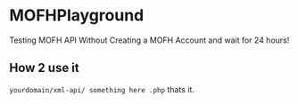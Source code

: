 # MOFHPlayground
Testing MOFH API Without Creating a MOFH Account and wait for 24 hours!
## How 2 use it
`yourdomain/xml-api/ something here .php`
thats it.
